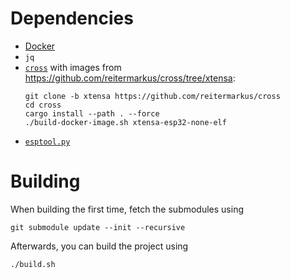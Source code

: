 # Dependencies

- [Docker](https://docs.docker.com/get-docker/)
- `jq`
- [`cross`](https://github.com/rust-embedded/cross) with images
  from https://github.com/reitermarkus/cross/tree/xtensa:
   ```
  git clone -b xtensa https://github.com/reitermarkus/cross
  cd cross
  cargo install --path . --force
  ./build-docker-image.sh xtensa-esp32-none-elf
  ```
- [`esptool.py`](https://github.com/espressif/esptool)

# Building

When building the first time, fetch the submodules using

```
git submodule update --init --recursive
```

Afterwards, you can build the project using

```
./build.sh
```
